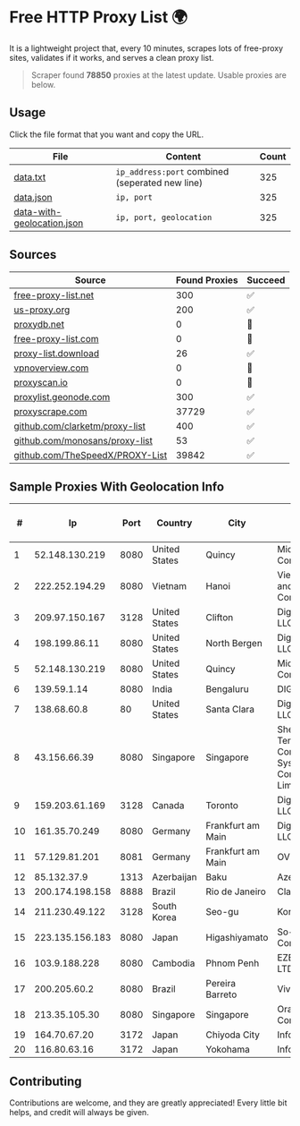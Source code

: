 
# Free HTTP Proxy List 🌍

It is a lightweight project that, every 10 minutes, scrapes lots of free-proxy sites, validates if it works, and serves a clean proxy list.


> Scraper found **78850** proxies at the latest update. Usable proxies are below.

## Usage

Click the file format that you want and copy the URL.


|File|Content|Count|
|----|-------|-----|
|[data.txt](https://raw.githubusercontent.com/themiralay/Proxy-List-World/master/data.txt)|`ip_address:port` combined (seperated new line)|325|
|[data.json](https://raw.githubusercontent.com/themiralay/Proxy-List-World/master/data.json)|`ip, port`|325|
|[data-with-geolocation.json](https://raw.githubusercontent.com/themiralay/Proxy-List-World/master/data-with-geolocation.json)|`ip, port, geolocation`|325|

## Sources

|Source|Found Proxies|Succeed|
|------|-------------|-------|
|[free-proxy-list.net](https://free-proxy-list.net)|300|✅|
|[us-proxy.org](https://www.us-proxy.org)|200|✅|
|[proxydb.net](http://proxydb.net)|0|🚫|
|[free-proxy-list.com](https://free-proxy-list.com/?page=&port=&type%5B%5D=http&type%5B%5D=https&up_time=0&search=Search)|0|🚫|
|[proxy-list.download](https://www.proxy-list.download/HTTP)|26|✅|
|[vpnoverview.com](https://vpnoverview.com/privacy/anonymous-browsing/free-proxy-servers)|0|🚫|
|[proxyscan.io](https://www.proxyscan.io)|0|🚫|
|[proxylist.geonode.com](https://proxylist.geonode.com/api/proxy-list?limit=300&page=1&sort_by=lastChecked&sort_type=desc&protocols=http,https)|300|✅|
|[proxyscrape.com](https://api.proxyscrape.com/v2/?request=displayproxies&protocol=http&timeout=10000&country=all&ssl=all&anonymity=all)|37729|✅|
|[github.com/clarketm/proxy-list](https://raw.githubusercontent.com/clarketm/proxy-list/master/proxy-list-raw.txt)|400|✅|
|[github.com/monosans/proxy-list](https://raw.githubusercontent.com/monosans/proxy-list/main/proxies/http.txt)|53|✅|
|[github.com/TheSpeedX/PROXY-List](https://raw.githubusercontent.com/TheSpeedX/PROXY-List/master/http.txt)|39842|✅|


## Sample Proxies With Geolocation Info

|#|Ip|Port|Country|City|Internet Service Provider|
|-|--|----|-------|----|-------------------------|
|1|52.148.130.219|8080|United States|Quincy|Microsoft Corporation|
|2|222.252.194.29|8080|Vietnam|Hanoi|VietNam Post and Telecom Corporation|
|3|209.97.150.167|3128|United States|Clifton|DigitalOcean, LLC|
|4|198.199.86.11|8080|United States|North Bergen|DigitalOcean, LLC|
|5|52.148.130.219|8080|United States|Quincy|Microsoft Corporation|
|6|139.59.1.14|8080|India|Bengaluru|DIGITALOCEAN|
|7|138.68.60.8|80|United States|Santa Clara|DigitalOcean, LLC|
|8|43.156.66.39|8080|Singapore|Singapore|Shenzhen Tencent Computer Systems Company Limited|
|9|159.203.61.169|3128|Canada|Toronto|DigitalOcean, LLC|
|10|161.35.70.249|8080|Germany|Frankfurt am Main|DigitalOcean, LLC|
|11|57.129.81.201|8081|Germany|Frankfurt am Main|OVH SAS|
|12|85.132.37.9|1313|Azerbaijan|Baku|AzerSat|
|13|200.174.198.158|8888|Brazil|Rio de Janeiro|Claro S.A.|
|14|211.230.49.122|3128|South Korea|Seo-gu|Korea Telecom|
|15|223.135.156.183|8080|Japan|Higashiyamato|So-net Corporation|
|16|103.9.188.228|8080|Cambodia|Phnom Penh|EZECOM CO., LTD.|
|17|200.205.60.2|8080|Brazil|Pereira Barreto|Vivo|
|18|213.35.105.30|8080|Singapore|Singapore|Oracle Corporation|
|19|164.70.67.20|3172|Japan|Chiyoda City|InfoSphere|
|20|116.80.63.16|3172|Japan|Yokohama|InfoSphere|



## Contributing

Contributions are welcome, and they are greatly appreciated! Every
little bit helps, and credit will always be given.

